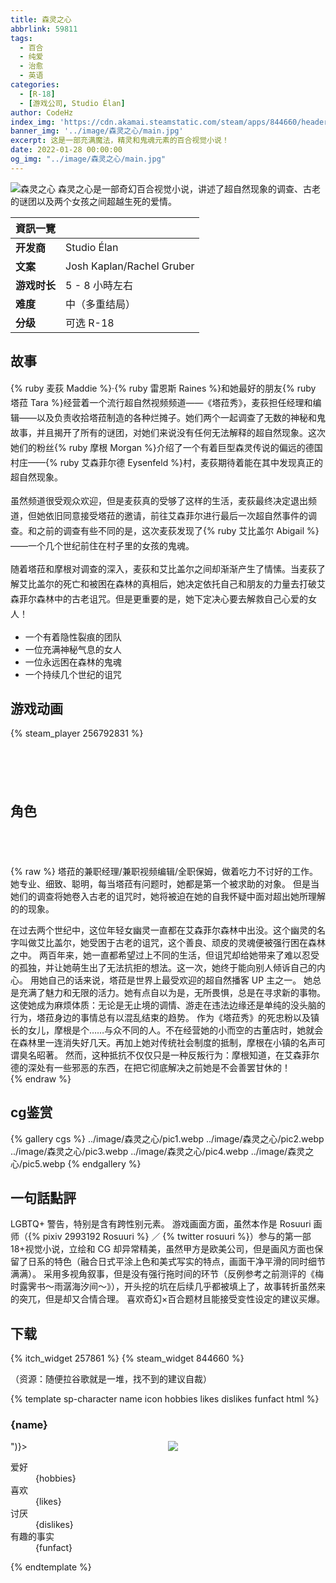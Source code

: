 ```yaml
---
title: 森灵之心
abbrlink: 59811
tags:
  - 百合
  - 纯爱
  - 治愈
  - 英语
categories:
  - [R-18]
  - [游戏公司, Studio Élan]
author: CodeHz
index_img: 'https://cdn.akamai.steamstatic.com/steam/apps/844660/header.jpg'
banner_img: '../image/森灵之心/main.jpg'
excerpt: 这是一部充满魔法，精灵和鬼魂元素的百合视觉小说！
date: 2022-01-28 00:00:00
og_img: "../image/森灵之心/main.jpg"
---
```


![森灵之心](../image/森灵之心/main.jpg)
森灵之心是一部奇幻百合视觉小说，讲述了超自然现象的调查、古老的谜团以及两个女孩之间超越生死的爱情。

| 資訊一覽      |                             |
| :----------- | ---------------------------- |
| **开发商**   | Studio Élan    |
| **文案**     | Josh Kaplan/Rachel Gruber |
| **游戏时长** | 5 - 8 小時左右                      |
| **难度**     | 中（多重结局） |
| **分级**     | 可选 R-18 |

## 故事

<div style="line-height: 1.7">

{% ruby 麦荻 Maddie %}·{% ruby 雷恩斯 Raines %}和她最好的朋友{% ruby 塔菈 Tara %}经营着一个流行超自然视频频道——《塔菈秀》，麦荻担任经理和编辑——以及负责收拾塔菈制造的各种烂摊子。她们两个一起调查了无数的神秘和鬼故事，并且揭开了所有的谜团，对她们来说没有任何无法解释的超自然现象。这次她们的粉丝{% ruby 摩根 Morgan %}介绍了一个有着巨型森灵传说的偏远的德国村庄——{% ruby 艾森菲尔德 Eysenfeld %}村，麦荻期待着能在其中发现真正的超自然现象。

虽然频道很受观众欢迎，但是麦荻真的受够了这样的生活，麦荻最终决定退出频道，但她依旧同意接受塔菈的邀请，前往艾森菲尔进行最后一次超自然事件的调查。和之前的调查有些不同的是，这次麦荻发现了{% ruby 艾比盖尔 Abigail %}——一个几个世纪前住在村子里的女孩的鬼魂。

随着塔菈和摩根对调查的深入，麦荻和艾比盖尔之间却渐渐产生了情愫。当麦荻了解艾比盖尔的死亡和被困在森林的真相后，她决定依托自己和朋友的力量去打破艾森菲尔森林中的古老诅咒。但是更重要的是，她下定决心要去解救自己心爱的女人！

</div>

* 一个有着隐性裂痕的团队
* 一位充满神秘气息的女人
* 一位永远困在森林的鬼魂
* 一个持续几个世纪的诅咒

## 游戏动画

{% steam_player 256792831 %}

## 角色

{% raw %}
<sp-character icon="maddie" name="麦荻·雷恩斯" hobbies="影视鉴赏，钢琴" likes="多肉植物，日程规划，和平与安静" dislikes="冷天气，藜麦，人字拖" funfact="仍然被她青年时期的哥特式经历折磨着">
塔菈的兼职经理/兼职视频编辑/全职保姆，做着吃力不讨好的工作。
她专业、细致、聪明，每当塔菈有问题时，她都是第一个被求助的对象。
但是当她们的调查将她卷入古老的诅咒时，她将被迫在她的自我怀疑中面对超出她所理解的的现象。
</sp-character>

<sp-character icon="abby" name="艾比盖尔" hobbies="绘画，唱歌" likes="动物，雪天，亲吻脸颊" dislikes="安静，火焰，突发噪音" funfact="非常害怕关于幽灵的故事">
在过去两个世纪中，这位年轻女幽灵一直都在艾森菲尔森林中出没。这个幽灵的名字叫做艾比盖尔，她受困于古老的诅咒，这个善良、顽皮的灵魂便被强行困在森林之中。
两百年来，她一直都希望过上不同的生活，但诅咒却给她带来了难以忍受的孤独，并让她萌生出了无法抗拒的想法。这一次，她终于能向别人倾诉自己的内心。
</sp-character>

<sp-character icon="tara" name="塔菈·布莱克" hobbies="摄影，计划派对" likes="点赞，评论，订阅" dislikes="马，抱子甘蓝，说明书" funfact="在四个不同的州因非法入侵被逮捕过四次">
用她自己的话来说，塔菈是世界上最受欢迎的超自然播客 UP 主之一。
她总是充满了魅力和无限的活力。她有点自以为是，无所畏惧，总是在寻求新的事物。
这使她成为麻烦体质：无论是无止境的调情、游走在违法边缘还是单纯的没头脑的行为，塔菈身边的事情总有以混乱结束的趋势。
</sp-character>

<sp-character icon="morgan" name="摩根·费希尔" hobbies="流浪，骑马" likes="猫，《塔菈秀》，露营" dislikes="古董，地图，拨号" funfact="每天喝至少 5 杯咖啡依旧感到疲惫。">
作为《塔菈秀》的死忠粉以及镇长的女儿，摩根是个……与众不同的人。不在经营她的小而空的古董店时，她就会在森林里一连消失好几天。再加上她对传统社会制度的抵制，摩根在小镇的名声可谓臭名昭著。
然而，这种抵抗不仅仅只是一种反叛行为：摩根知道，在艾森菲尔德的深处有一些邪恶的东西，在把它彻底解决之前她是不会善罢甘休的！<br>
</sp-character>
{% endraw %}

## cg鉴赏

{% gallery cgs %}
../image/森灵之心/pic1.webp
../image/森灵之心/pic2.webp
../image/森灵之心/pic3.webp
../image/森灵之心/pic4.webp
../image/森灵之心/pic5.webp
{% endgallery %}

## 一句話點評

LGBTQ+ 警告，特别是含有跨性别元素。
游戏画面方面，虽然本作是 Rosuuri 画师（{% pixiv 2993192 Rosuuri %} ／ {% twitter rosuuri %}）参与的第一部18+视觉小说，立绘和 CG 却异常精美，虽然甲方是欧美公司，但是画风方面也保留了日系的特色（融合日式平涂上色和美式写实的特点，画面干净平滑的同时细节满满）。
采用多视角叙事，但是没有强行拖时间的环节（反例参考之前测评的《梅时露霁书～雨潺海汐间～》），开头挖的坑在后续几乎都被填上了，故事转折虽然来的突兀，但是却又合情合理。
喜欢奇幻×百合题材且能接受变性设定的建议买爆。

## 下载

{% itch_widget 257861 %}
{% steam_widget 844660 %}

（资源：随便拉谷歌就是一堆，找不到的建议自裁）

<style>

#角色 {
  background-image: url(https://img.itch.zone/aW1nLzIwMDU1MTMucG5n/original/3hJk2Y.png);
  background-repeat: no-repeat;
  background-position: bottom;
  width: 100%;
  height: unset;
  aspect-ratio: 6 / 1;
  margin-top: 100px;
}

.sp-character-contents {
  display: grid;
  grid-template: "desc image" / 1fr 50%;
  gap: .5em;
}

@media (max-width: 576px) {
  .sp-character-contents {
    grid-template: "image" "desc";
  }
} 

.sp-character-contents > .sp-character-desc {
  grid-area: desc;
}

.sp-character-contents > .fancybox,
.sp-character-contents > img {
  grid-area: image;
}

</style>

{% template sp-character name icon hobbies likes dislikes funfact html %}
<div class="sp-character">
  <h3 id={name}>{name}</h3>
  <div class="sp-character-contents">
    <img src={`../image/森灵之心/${icon}.webp`} />
    <div class="sp-character-desc" html={html.replace(/。\s/g, "。<br>")}>
      <dl>
        <dt>爱好</dt>
        <dd>{hobbies}</dd>
        <dt>喜欢</dt>
        <dd>{likes}</dd>
        <dt>讨厌</dt>
        <dd>{dislikes}</dd>
        <dt>有趣的事实</dt>
        <dd>{funfact}</dd>
      </dl>
    </div>
  </div>
</div>
{% endtemplate %}
